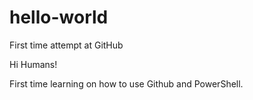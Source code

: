 # hello-world
First time attempt at GitHub

Hi Humans!

First time learning on how to use Github and PowerShell.
